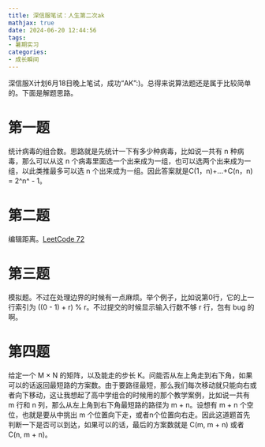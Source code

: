 ```yaml
---
title: 深信服笔试：人生第二次ak
mathjax: true
date: 2024-06-20 12:44:56
tags:
- 暑期实习
categories:
- 成长瞬间
---
```



深信服X计划6月18日晚上笔试，成功“AK”:)。总得来说算法题还是属于比较简单的。下面是解题思路。

# 第一题

统计病毒的组合数。思路就是先统计一下有多少种病毒，比如说一共有 n 种病毒，那么可以从这 n 个病毒里面选一个出来成为一组，也可以选两个出来成为一组，以此类推最多可以选 n 个出来成为一组。因此答案就是C(1，n)+...+C(n，n) = 2^n^ - 1。

# 第二题

编辑距离。[LeetCode 72](https://leetcode.cn/problems/edit-distance/description/)

# 第三题

模拟题。不过在处理边界的时候有一点麻烦。举个例子，比如说第0行，它的上一行索引为 ((0 - 1) + r) % r。不过提交的时候显示输入行数不够 r 行，包有 bug 的啊。

# 第四题

给定一个 M × N 的矩阵，以及能走的步长 K。问能否从左上角走到右下角，如果可以的话返回最短路的方案数。由于要路径最短，那么我们每次移动就只能向右或者向下移动，这让我想起了高中学组合的时候用的那个教学案例，比如说一共有 m 行和 n 列，那么从左上角到右下角最短路的路径为 m + n。设想有 m + n 个空位，也就是要从中挑出 m 个位置向下走，或者n个位置向右走。因此这道题首先判断一下是否可以到达，如果可以的话，最后的方案数就是 C(m, m + n) 或者 C(n, m + n)。
